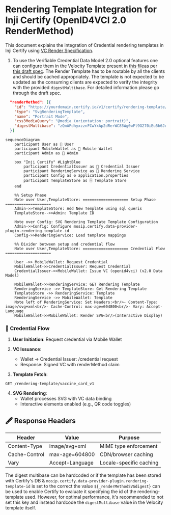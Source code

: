 # Rendering Template Integration for Inji Certify (OpenID4VCI 2.0 RenderMethod)

This document explains the integration of Credential rendering templates in Inji Certify using [VC Render Specification](https://w3c-ccg.github.io/vc-render-method/).

1. To use the Verifiable Credential Data Model 2.0 optional features one can configure them in the Velocity Template present in [this file](./certify_init.sql)as per [this draft spec](https://w3c-ccg.github.io/vc-render-method/). The Render Template has to be routable by all the clients and should be cached appropriately. The template is not expected to be updated as the consuming clients are expected to verify the integrity with the provided `digestMultibase`. For detailed information please go through the draft spec.

```json
  "renderMethod": [{
    "id": "https://yourdomain.certify.io/v1/certify/rendering-template/national-id",
    "type": "SvgRenderingTemplate",
    "name": "Portrait Mode",
    "css3MediaQuery": "@media (orientation: portrait)",
    "digestMultibase": "zQmAPdhyxzznFCwYxAp2dRerWC85Wg6wFl9G270iEu5h6JqW"
  }]
```

```mermaid
sequenceDiagram
    participant User as 👤 User
    participant MobileWallet as 📱 Mobile Wallet
    participant Admin as 👤 Admin

    box "Inji Certify" #LightBlue
        participant CredentialIssuer as 📜 Credential Issuer
        participant RenderingService as 🔧 Rendering Service
        participant Config as ⚙️ application.properties
        participant TemplateStore as 🗄️ Template Store
    end
    
    %% Setup Phase
    Note over User,TemplateStore: ==================== Setup Phase ====================
    Admin->>TemplateStore: Add New Template using sql queris
    TemplateStore-->>Admin: Template ID
    
    Note over Config: SVG Rendering Template Template Configuration
    Admin->>Config: Configure mosip.certify.data-provider-plugin.rendering-template-id
    Config->>RenderingService: Load template mappings
    
    %% Divider between setup and credential flow
    Note over User,TemplateStore: ==================== Credential Flow ====================
    
    User ->> MobileWallet: Request Credential
    MobileWallet->>CredentialIssuer: Request Credential
    CredentialIssuer->>MobileWallet: Issue VC (openid4vci) (v2.0 Data Model)
    
    MobileWallet->>RenderingService: GET Rendering Template
    RenderingService ->> TemplateStore: Get Rendering Template
    TemplateStore ->> RenderingService: Template
    RenderingService ->> MobileWallet: Template
    Note left of RenderingService: Set Headers:<br/>- Content-Type: image/svg+xml<br/>- Cache-Control: max-age=604800<br/>- Vary: Accept-Language
    MobileWallet->>MobileWallet: Render SVG<br/>(Interactive Display)
```

### 🔄 Credential Flow

1. **User Initiation**: Request credential via Mobile Wallet

2. **VC Issuance**:
   - Wallet → Credential Issuer: /credential request
   - Response: Signed VC with renderMethod claim

3. **Template Fetch**:
```http
GET /rendering-template/vaccine_card_v1
```

4. **SVG Rendering**:
   - Wallet processes SVG with VC data binding
   - Interactive elements enabled (e.g., QR code toggles)

## 🖋️ Response Headers

| Header | Value | Purpose |
|--------|-------|---------|
| Content-Type | image/svg+xml | MIME type enforcement |
| Cache-Control | max-age=604800 | CDN/browser caching |
| Vary | Accept-Language | Locale-specific caching |

The digest multibase can be hardcoded or if the template has been stored with Certify's DB & `mosip.certify.data-provider-plugin.rendering-template-id` is set to the correct the value `${_renderMethodSVGdigest}` can be used to enable Certify to evaluate it specifying the id of the rendering-template used. However, for optimal performance, it's recommended to not set this key and instead hardcode the `digestMultibase` value in the Velocity template itself.